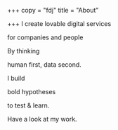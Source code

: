 +++
copy = "fdj"
title = "About"

+++
I create lovable digital services

for companies and people

By thinking

human first, data second.

I build

bold hypotheses

to test & learn.

Have a look at my work.
